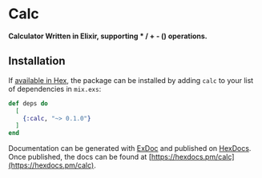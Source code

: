 # Calc

**Calculator Written in Elixir, supporting * / + - () operations.**

## Installation

If [available in Hex](https://hex.pm/docs/publish), the package can be installed
by adding `calc` to your list of dependencies in `mix.exs`:

```elixir
def deps do
  [
    {:calc, "~> 0.1.0"}
  ]
end
```

Documentation can be generated with [ExDoc](https://github.com/elixir-lang/ex_doc)
and published on [HexDocs](https://hexdocs.pm). Once published, the docs can
be found at [https://hexdocs.pm/calc](https://hexdocs.pm/calc).

